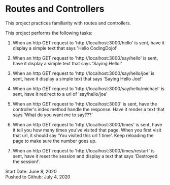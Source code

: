 # Routes and Controllers

This project practices familiarity with routes and controllers.

This project performs the following tasks:

1. When an http GET request to 'http://localhost:3000/hello' is sent, have it display a simple text that says 'Hello CodingDojo!'

2. When an http GET request to 'http://localhost:3000/say/hello' is sent, have it display a simple text that says 'Saying Hello!'

3. When an http GET request to 'http://localhost:3000/say/hello/joe' is sent, have it display a simple text that says 'Saying Hello Joe!'

4. When an http GET request to 'http://localhost:3000/say/hello/michael' is sent, have it redirect to a url of 'say/hello/joe'

5. When an http GET request to 'http://localhost:3000' is sent, have the controller's index method handle the response. Have it render a text that says 'What do you want me to say???'

6. When an http GET request to 'http://localhost:3000/times' is sent, have it tell you how many times you've visited that page. When you first visit that url, it should say 'You visited this url 1 time'. Keep reloading the page to make sure the number goes up.

7. When an http GET request to 'http://localhost:3000/times/restart' is sent, have it reset the session and display a text that says 'Destroyed the session!'.

Start Date: June 8, 2020\
Pushed to Github: July 4, 2020
